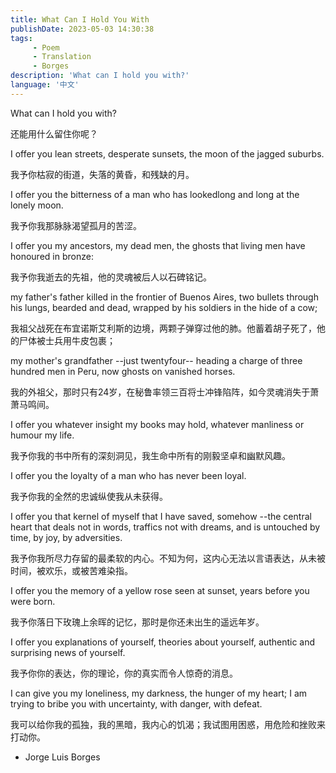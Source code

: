 ```yaml
---
title: What Can I Hold You With
publishDate: 2023-05-03 14:30:38
tags: 
     - Poem
     - Translation
     - Borges
description: 'What can I hold you with?'
language: '中文'
---
```

What can I hold you with?

还能用什么留住你呢？

I offer you lean streets, desperate sunsets, the moon of the jagged suburbs.

我予你枯寂的街道，失落的黄昏，和残缺的月。

I offer you the bitterness of a man who has lookedlong and long at the lonely moon.

我予你我那脉脉渴望孤月的苦涩。

I offer you my ancestors, my dead men, the ghosts
that living men have honoured in bronze:

我予你我逝去的先祖，他的灵魂被后人以石碑铭记。

my father's father killed in the frontier of
Buenos Aires, two bullets through his lungs, bearded and dead, wrapped by his soldiers in
the hide of a cow;

我祖父战死在布宜诺斯艾利斯的边境，两颗子弹穿过他的肺。他蓄着胡子死了，他的尸体被士兵用牛皮包裹；

my mother's grandfather
--just twentyfour-- heading a charge of
three hundred men in Peru, now ghosts on
vanished horses.

我的外祖父，那时只有24岁，在秘鲁率领三百将士冲锋陷阵，如今灵魂消失于萧萧马鸣间。

I offer you whatever insight my books may hold,
whatever manliness or humour my life.

我予你我的书中所有的深刻洞见，我生命中所有的刚毅坚卓和幽默风趣。

I offer you the loyalty of a man who has never
been loyal.

我予你我的全然的忠诚纵使我从未获得。

I offer you that kernel of myself that I have saved,
somehow --the central heart that deals not
in words, traffics not with dreams, and is
untouched by time, by joy, by adversities.

我予你我所尽力存留的最柔软的内心。不知为何，这内心无法以言语表达，从未被时间，被欢乐，或被苦难染指。

I offer you the memory of a yellow rose seen at
sunset, years before you were born.

我予你落日下玫瑰上余晖的记忆，那时是你还未出生的遥远年岁。

I offer you explanations of yourself, theories about
yourself, authentic and surprising news of
yourself.

我予你你的表达，你的理论，你的真实而令人惊奇的消息。

I can give you my loneliness, my darkness, the
hunger of my heart; I am trying to bribe you
with uncertainty, with danger, with defeat.

我可以给你我的孤独，我的黑暗，我内心的饥渴；我试图用困惑，用危险和挫败来打动你。

- Jorge Luis Borges
